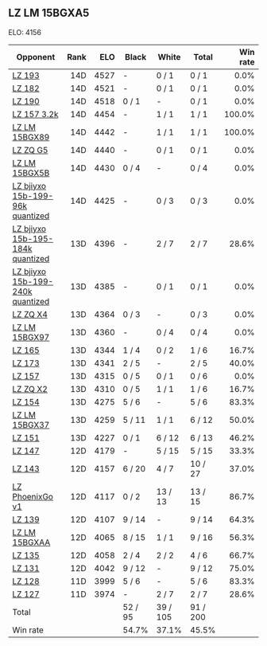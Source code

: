 ## LZ LM 15BGXA5 ##

ELO: 4156

Opponent | Rank | ELO | Black | White | Total | Win rate
---------|-----:|----:|-------|-------|-------|-------:
[LZ 193](LZ%20193.md) | 14D | 4527 | - | 0 / 1 | 0 / 1 | 0.0%
[LZ 182](LZ%20182.md) | 14D | 4521 | - | 0 / 1 | 0 / 1 | 0.0%
[LZ 190](LZ%20190.md) | 14D | 4518 | 0 / 1 | - | 0 / 1 | 0.0%
[LZ 157 3.2k](LZ%20157%203.2k.md) | 14D | 4454 | - | 1 / 1 | 1 / 1 | 100.0%
[LZ LM 15BGX89](LZ%20LM%2015BGX89.md) | 14D | 4442 | - | 1 / 1 | 1 / 1 | 100.0%
[LZ ZQ G5](LZ%20ZQ%20G5.md) | 14D | 4440 | - | 0 / 1 | 0 / 1 | 0.0%
[LZ LM 15BGX5B](LZ%20LM%2015BGX5B.md) | 14D | 4430 | 0 / 4 | - | 0 / 4 | 0.0%
[LZ bjiyxo 15b-199-96k quantized](LZ%20bjiyxo%2015b-199-96k%20quantized.md) | 14D | 4425 | - | 0 / 3 | 0 / 3 | 0.0%
[LZ bjiyxo 15b-195-184k quantized](LZ%20bjiyxo%2015b-195-184k%20quantized.md) | 13D | 4396 | - | 2 / 7 | 2 / 7 | 28.6%
[LZ bjiyxo 15b-199-240k quantized](LZ%20bjiyxo%2015b-199-240k%20quantized.md) | 13D | 4385 | - | 0 / 1 | 0 / 1 | 0.0%
[LZ ZQ X4](LZ%20ZQ%20X4.md) | 13D | 4364 | 0 / 3 | - | 0 / 3 | 0.0%
[LZ LM 15BGX97](LZ%20LM%2015BGX97.md) | 13D | 4360 | - | 0 / 4 | 0 / 4 | 0.0%
[LZ 165](LZ%20165.md) | 13D | 4344 | 1 / 4 | 0 / 2 | 1 / 6 | 16.7%
[LZ 173](LZ%20173.md) | 13D | 4341 | 2 / 5 | - | 2 / 5 | 40.0%
[LZ 157](LZ%20157.md) | 13D | 4315 | 0 / 5 | 0 / 1 | 0 / 6 | 0.0%
[LZ ZQ X2](LZ%20ZQ%20X2.md) | 13D | 4310 | 0 / 5 | 1 / 1 | 1 / 6 | 16.7%
[LZ 154](LZ%20154.md) | 13D | 4275 | 5 / 6 | - | 5 / 6 | 83.3%
[LZ LM 15BGX37](LZ%20LM%2015BGX37.md) | 13D | 4259 | 5 / 11 | 1 / 1 | 6 / 12 | 50.0%
[LZ 151](LZ%20151.md) | 13D | 4227 | 0 / 1 | 6 / 12 | 6 / 13 | 46.2%
[LZ 147](LZ%20147.md) | 12D | 4179 | - | 5 / 15 | 5 / 15 | 33.3%
[LZ 143](LZ%20143.md) | 12D | 4157 | 6 / 20 | 4 / 7 | 10 / 27 | 37.0%
[LZ PhoenixGo v1](LZ%20PhoenixGo%20v1.md) | 12D | 4117 | 0 / 2 | 13 / 13 | 13 / 15 | 86.7%
[LZ 139](LZ%20139.md) | 12D | 4107 | 9 / 14 | - | 9 / 14 | 64.3%
[LZ LM 15BGXAA](LZ%20LM%2015BGXAA.md) | 12D | 4065 | 8 / 15 | 1 / 1 | 9 / 16 | 56.3%
[LZ 135](LZ%20135.md) | 12D | 4058 | 2 / 4 | 2 / 2 | 4 / 6 | 66.7%
[LZ 131](LZ%20131.md) | 12D | 4042 | 9 / 12 | - | 9 / 12 | 75.0%
[LZ 128](LZ%20128.md) | 11D | 3999 | 5 / 6 | - | 5 / 6 | 83.3%
[LZ 127](LZ%20127.md) | 11D | 3974 | - | 2 / 7 | 2 / 7 | 28.6%
Total | | | 52 / 95 | 39 / 105 | 91 / 200 | 
Win rate| | | 54.7% | 37.1% | 45.5% | 
